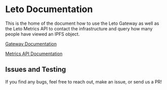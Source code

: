 # Leto Documentation

This is the home of the document how to use the Leto Gateway as well as the Leto Metrics API to contact the infrastructure and query how many people have viewed an IPFS object. 

[Gateway Documentation](https://github.com/Leto-gg/documentation/blob/main/gateway-api/gateway-api-doc.md)

[Metrics API Documentation](https://github.com/Leto-gg/documentation/blob/main/analytics-api/analytics.md)

## Issues and Testing

If you find any bugs, feel free to reach out, make an issue, or send us a PR!
